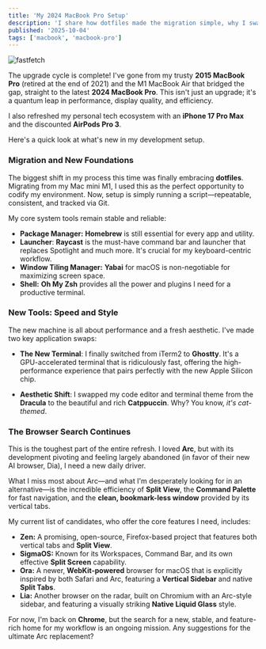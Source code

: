```yaml
---
title: 'My 2024 MacBook Pro Setup'
description: 'I share how dotfiles made the migration simple, why I swapped iTerm2 for Ghostty, and how Catppuccin has become my new favorite theme. Plus, I reveal the candidates trying to replace my current browser.'
published: '2025-10-04'
tags: ['macbook', 'macbook-pro']
---
```


![fastfetch](/assets/kawaii.png)

The upgrade cycle is complete! I've gone from my trusty **2015 MacBook Pro** (retired at the end of 2021) and the M1 MacBook Air that bridged the gap, straight to the latest **2024 MacBook Pro**. This isn't just an upgrade; it's a quantum leap in performance, display quality, and efficiency.

I also refreshed my personal tech ecosystem with an **iPhone 17 Pro Max** and the discounted **AirPods Pro 3**.

Here's a quick look at what's new in my development setup.

### Migration and New Foundations

The biggest shift in my process this time was finally embracing **dotfiles**. Migrating from my Mac mini M1, I used this as the perfect opportunity to codify my environment. Now, setup is simply running a script—repeatable, consistent, and tracked via Git.

My core system tools remain stable and reliable:

- **Package Manager:** **Homebrew** is still essential for every app and utility.
- **Launcher**: **Raycast** is the must-have command bar and launcher that replaces Spotlight and much more. It's crucial for my keyboard-centric workflow.
- **Window Tiling Manager:** **Yabai** for macOS is non-negotiable for maximizing screen space.
- **Shell:** **Oh My Zsh** provides all the power and plugins I need for a productive terminal.

### New Tools: Speed and Style

The new machine is all about performance and a fresh aesthetic. I've made two key application swaps:

- **The New Terminal**: I finally switched from iTerm2 to **Ghostty**. It's a GPU-accelerated terminal that is ridiculously fast, offering the high-performance experience that pairs perfectly with the new Apple Silicon chip.

- **Aesthetic Shift**: I swapped my code editor and terminal theme from the **Dracula** to the beautiful and rich **Catppuccin**. Why? You know, _it's cat-themed_.

### The Browser Search Continues

This is the toughest part of the entire refresh. I loved **Arc**, but with its development pivoting and feeling largely abandoned (in favor of their new AI browser, Dia), I need a new daily driver.

What I miss most about Arc—and what I'm desperately looking for in an alternative—is the incredible efficiency of **Split View**, the **Command Palette** for fast navigation, and the **clean, bookmark-less window** provided by its vertical tabs.

My current list of candidates, who offer the core features I need, includes:

- **Zen:** A promising, open-source, Firefox-based project that features both vertical tabs and **Split View**.
- **SigmaOS:** Known for its Workspaces, Command Bar, and its own effective **Split Screen** capability.
- **Ora:** A newer, **WebKit-powered** browser for macOS that is explicitly inspired by both Safari and Arc, featuring a **Vertical Sidebar** and native **Split Tabs**.
- **Lia:** Another browser on the radar, built on Chromium with an Arc-style sidebar, and featuring a visually striking **Native Liquid Glass** style.

For now, I'm back on **Chrome**, but the search for a new, stable, and feature-rich home for my workflow is an ongoing mission. Any suggestions for the ultimate Arc replacement?
